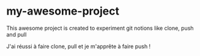 # my-awesome-project

This awesome project is created to experiment git notions like clone, push and pull

<section>
    <title>Achievements</title>
    <p>J'ai réussi à faire clone, pull et je m'apprête à faire push !</p>
</section>
